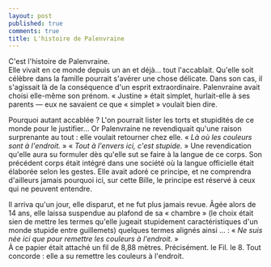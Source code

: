 ```yaml
---
layout: post
published: true
comments: true
title: L'histoire de Palenvraine
---
```

C'est l'histoire de Palenvraine.  
 Elle vivait en ce monde depuis un an et déjà… tout l'accablait. Qu'elle soit célèbre dans la famille pourrait s'avérer une chose délicate. Dans son cas, il s'agissait là de la conséquence d'un esprit extraordinaire. Palenvraine avait choisi elle-même son prénom. « Justine » était simplet, hurlait-elle à ses parents — eux ne savaient ce que « simplet » voulait bien dire.

Pourquoi autant accablée ? L'on pourrait lister les torts et stupidités de ce monde pour le justifier… Or Palenvraine ne revendiquait qu'une raison surprenante au tout : elle voulait retourner chez elle. « *Là où les couleurs sont à l'endroit.* » « *Tout à l'envers ici, c'est stupide.* » Une revendication qu'elle aura su formuler dès qu'elle sut se faire à la langue de ce corps. Son précédent corps était intégré dans une société où la langue officielle était élaborée selon les gestes. Elle avait adoré ce principe, et ne comprendra d'ailleurs jamais pourquoi ici, sur cette Bille, le principe est réservé à ceux qui ne peuvent entendre.

Il arriva qu'un jour, elle disparut, et ne fut plus jamais revue. Âgée alors de 14 ans, elle laissa suspendue au plafond de sa « chambre » (le choix était sien de mettre les termes qu'elle jugeait stupidement caractéristiques d'un monde stupide entre guillemets) quelques termes alignés ainsi … : « *Ne suis née ici que pour remettre les couleurs à l'endroit.* »  
À ce papier était attaché un fil de 8,88 mètres. Précisément. le Fil. le 8.
Tout concorde : elle a su remettre les couleurs à l'endroit.

